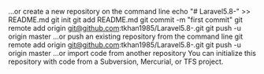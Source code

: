 …or create a new repository on the command line
echo "# Laravel5.8-" >> README.md
git init
git add README.md
git commit -m "first commit"
git remote add origin git@github.com:tkhan1985/Laravel5.8-.git
git push -u origin master
…or push an existing repository from the command line
git remote add origin git@github.com:tkhan1985/Laravel5.8-.git
git push -u origin master
…or import code from another repository
You can initialize this repository with code from a Subversion, Mercurial, or TFS project.

